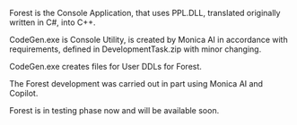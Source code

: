 Forest is the Console Application, that uses PPL.DLL, translated  originally written in C#, into C++.

CodeGen.exe is Console Utility, is created by Monica AI in accordance with requirements, defined in DevelopmentTask.zip with minor changing. 

CodeGen.exe creates files for User DDLs for Forest. 

The Forest development was carried out in part using Monica AI and Copilot.

Forest is in testing phase now and will be available soon.
